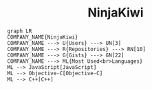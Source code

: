 <h1 align="center">NinjaKiwi</h1>

```mermaid
graph LR
COMPANY_NAME{NinjaKiwi}
COMPANY_NAME ---> U{Users} ---> UN[3]
COMPANY_NAME ---> R{Repositories} ---> RN[10]
COMPANY_NAME ---> G{Gists} ---> GN[22]
COMPANY_NAME ---> ML{Most Used<br>Languages}
ML --> JavaScript[JavaScript]
ML --> Objective-C[Objective-C]
ML --> C++[C++]
```
